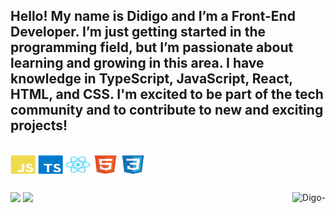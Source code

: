 ## Hello! My name is Didigo and I’m a Front-End Developer. I’m just getting started in the programming field, but I’m passionate about learning and growing in this area. I have knowledge in TypeScript, JavaScript, React, HTML, and CSS. I'm excited to be part of the tech community and to contribute to new and exciting projects!
<div>
 <div style="display: inline_block"><br>
  <img align="center" alt="Didigo-Js" height="30" width="40" src="https://raw.githubusercontent.com/devicons/devicon/master/icons/javascript/javascript-plain.svg">
  <img align="center" alt="Didigo-Ts" height="30" width="40" src="https://raw.githubusercontent.com/devicons/devicon/master/icons/typescript/typescript-plain.svg">
  <img align="center" alt="Didigo-React" height="30" width="40" src="https://raw.githubusercontent.com/devicons/devicon/master/icons/react/react-original.svg">
  <img align="center" alt="Didigo-HTML" height="30" width="40" src="https://raw.githubusercontent.com/devicons/devicon/master/icons/html5/html5-original.svg">
  <img align="center" alt="Didigo-CSS" height="30" width="40" src="https://raw.githubusercontent.com/devicons/devicon/master/icons/css3/css3-original.svg">

##

<div>
  <a href="https://discord.gg/A2SSFUeM" target="_blank"><img src="https://img.shields.io/badge/Discord-7289DA?style=for-the-badge&logo=discord&logoColor=white" target="_blank"></a> 
  <a href = "diegolago247@gmail.com"><img src="https://img.shields.io/badge/-Gmail-%23333?style=for-the-badge&logo=gmail&logoColor=white" target="_blank"></a>
  <img align="right" alt="Digo-" src="https://media.discordapp.net/attachments/1195830093138894961/1349198620397797466/n-harmonia-n.gif?ex=67d23aa2&is=67d0e922&hm=24f681c1bacf54ce721ecc8f4c3443a8b6118f5883f3d53f1236de8ede3940dd&=">
</div>
 
